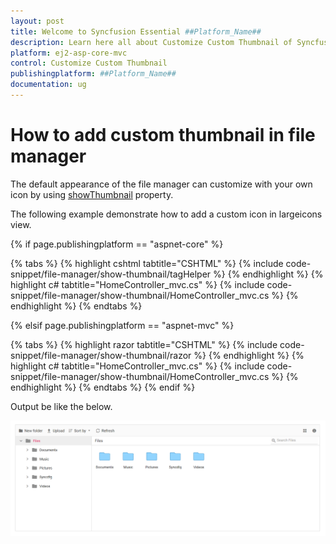 ```yaml
---
layout: post
title: Welcome to Syncfusion Essential ##Platform_Name##
description: Learn here all about Customize Custom Thumbnail of Syncfusion Essential ##Platform_Name## widgets based on HTML5 and jQuery.
platform: ej2-asp-core-mvc
control: Customize Custom Thumbnail
publishingplatform: ##Platform_Name##
documentation: ug
---
```


# How to add custom thumbnail in file manager

The default appearance of the file manager can customize with your own icon by using [showThumbnail](https://help.syncfusion.com/cr/aspnetcore-js2/Syncfusion.EJ2~Syncfusion.EJ2.FileManager.FileManager~ShowThumbnail.html) property.

The following example demonstrate how to add a custom icon in largeicons view.

{% if page.publishingplatform == "aspnet-core" %}

{% tabs %}
{% highlight cshtml tabtitle="CSHTML" %}
{% include code-snippet/file-manager/show-thumbnail/tagHelper %}
{% endhighlight %}
{% highlight c# tabtitle="HomeController_mvc.cs" %}
{% include code-snippet/file-manager/show-thumbnail/HomeController_mvc.cs %}
{% endhighlight %}
{% endtabs %}

{% elsif page.publishingplatform == "aspnet-mvc" %}

{% tabs %}
{% highlight razor tabtitle="CSHTML" %}
{% include code-snippet/file-manager/show-thumbnail/razor %}
{% endhighlight %}
{% highlight c# tabtitle="HomeController_mvc.cs" %}
{% include code-snippet/file-manager/show-thumbnail/HomeController_mvc.cs %}
{% endhighlight %}
{% endtabs %}
{% endif %}



Output be like the below.

![FileManager custom thumbnail ](../images/custom_thumbnail.PNG)